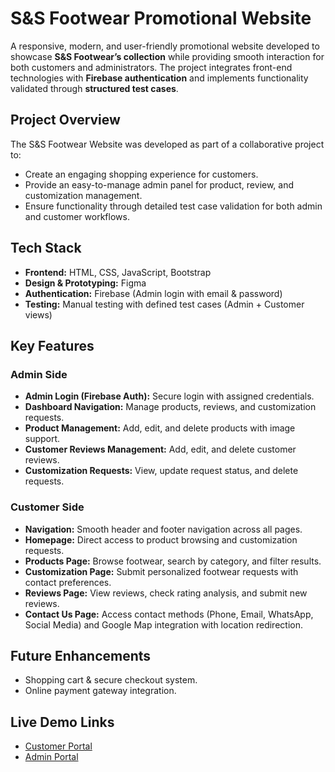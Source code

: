 <h1>S&amp;S Footwear Promotional Website</h1>

<p>
  A responsive, modern, and user-friendly promotional website developed to showcase 
  <strong>S&amp;S Footwear’s collection</strong> while providing smooth interaction for both customers and administrators. 
  The project integrates front-end technologies with <strong>Firebase authentication</strong> and implements functionality validated through 
  <strong>structured test cases</strong>.
</p>

<h2>Project Overview</h2>
<p>The S&amp;S Footwear Website was developed as part of a collaborative project to:</p>
<ul>
  <li>Create an engaging shopping experience for customers.</li>
  <li>Provide an easy-to-manage admin panel for product, review, and customization management.</li>
  <li>Ensure functionality through detailed test case validation for both admin and customer workflows.</li>
</ul>

<h2>Tech Stack</h2>
<ul>
  <li><strong>Frontend:</strong> HTML, CSS, JavaScript, Bootstrap</li>
  <li><strong>Design &amp; Prototyping:</strong> Figma</li>
  <li><strong>Authentication:</strong> Firebase (Admin login with email &amp; password)</li>
  <li><strong>Testing:</strong> Manual testing with defined test cases (Admin + Customer views)</li>
</ul>

<h2>Key Features</h2>

<h3>Admin Side</h3>
<ul>
  <li><strong>Admin Login (Firebase Auth):</strong> Secure login with assigned credentials.</li>
  <li><strong>Dashboard Navigation:</strong> Manage products, reviews, and customization requests.</li>
  <li><strong>Product Management:</strong> Add, edit, and delete products with image support.</li>
  <li><strong>Customer Reviews Management:</strong> Add, edit, and delete customer reviews.</li>
  <li><strong>Customization Requests:</strong> View, update request status, and delete requests.</li>
</ul>

<h3>Customer Side</h3>
<ul>
  <li><strong>Navigation:</strong> Smooth header and footer navigation across all pages.</li>
  <li><strong>Homepage:</strong> Direct access to product browsing and customization requests.</li>
  <li><strong>Products Page:</strong> Browse footwear, search by category, and filter results.</li>
  <li><strong>Customization Page:</strong> Submit personalized footwear requests with contact preferences.</li>
  <li><strong>Reviews Page:</strong> View reviews, check rating analysis, and submit new reviews.</li>
  <li><strong>Contact Us Page:</strong> Access contact methods (Phone, Email, WhatsApp, Social Media) and Google Map integration with location redirection.</li>
</ul>

<h2>Future Enhancements</h2>
<ul>
  <li>Shopping cart &amp; secure checkout system.</li>
  <li>Online payment gateway integration.</li>
</ul>

<h2>Live Demo Links</h2>
<ul>
  <li><a href=http://ss-footwear-promo-website.vercel.app>Customer Portal</a></li>
  <li><a href=https://ss-footwear-promo-website.vercel.app/pages/admin/login.html>Admin Portal</a></li>
</ul>
